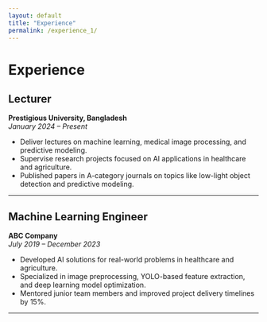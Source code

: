 ```yaml
---
layout: default
title: "Experience"
permalink: /experience_1/
---
```


# Experience

## Lecturer  
**Prestigious University, Bangladesh**  
*January 2024 – Present*  

- Deliver lectures on machine learning, medical image processing, and predictive modeling.  
- Supervise research projects focused on AI applications in healthcare and agriculture.  
- Published papers in A-category journals on topics like low-light object detection and predictive modeling.

---

## Machine Learning Engineer  
**ABC Company**  
*July 2019 – December 2023*  

- Developed AI solutions for real-world problems in healthcare and agriculture.  
- Specialized in image preprocessing, YOLO-based feature extraction, and deep learning model optimization.  
- Mentored junior team members and improved project delivery timelines by 15%.

---
